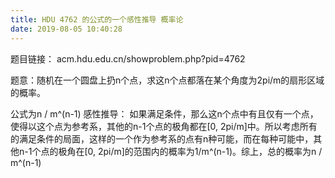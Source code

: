 ```yaml
---
title: HDU 4762 的公式的一个感性推导 概率论
date: 2019-08-05 10:40:28
---
```


题目链接：
acm.hdu.edu.cn/showproblem.php?pid=4762

题意：随机在一个圆盘上扔n个点，求这n个点都落在某个角度为2pi/m的扇形区域的概率。

公式为n / m^(n-1)
感性推导：
如果满足条件，那么这n个点中有且仅有一个点，使得以这个点为参考系，其他的n-1个点的极角都在[0, 2pi/m]中。所以考虑所有的满足条件的局面，这样的一个作为参考系的点有n种可能，而在每种可能中，其他n-1个点的极角在[0, 2pi/m]的范围内的概率为1/m^(n-1)。综上，总的概率为n / m^(n-1)
